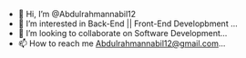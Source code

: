 - 👋 Hi, I’m @Abdulrahmannabil12
- 👀 I’m interested in Back-End || Front-End Developbment ...
- 💞️ I’m looking to collaborate on Software Development...
- 📫 How to reach me Abdulrahmannabil12@gmail.com...

<!---
Abdulrahmannabil12/Abdulrahmannabil12 is a ✨ special ✨ repository because its `README.md` (this file) appears on your GitHub profile.
You can click the Preview link to take a look at your changes.
--->
